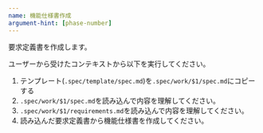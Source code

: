 ```yaml
---
name: 機能仕様書作成
argument-hint: [phase-number]
---
```


要求定義書を作成します。

ユーザーから受けたコンテキストから以下を実行してください。

1. テンプレート(`.spec/template/spec.md`)を`.spec/work/$1/spec.md`にコピーする
2. `.spec/work/$1/spec.md`を読み込んで内容を理解してください。
3. `.spec/work/$1/requirements.md`を読み込んで内容を理解してください。
4. 読み込んだ要求定義書から機能仕様書を作成してください。
